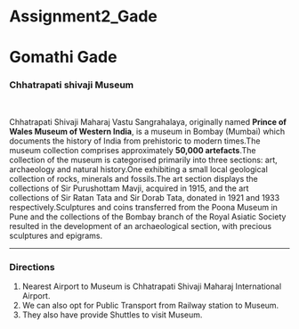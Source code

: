 # Assignment2_Gade

# Gomathi Gade

### Chhatrapati shivaji Museum 

<br>

Chhatrapati Shivaji Maharaj Vastu Sangrahalaya, originally named **Prince of Wales Museum of Western India**, is a museum in Bombay (Mumbai) which documents the history of India from prehistoric to modern times.The museum collection comprises approximately **50,000 artefacts**.The collection of the museum is categorised primarily into three sections: art, archaeology and natural history.One exhibiting a small local geological collection of rocks, minerals and fossils.The art section displays the collections of Sir Purushottam Mavji, acquired in 1915, and the art collections of Sir Ratan Tata and Sir Dorab Tata, donated in 1921 and 1933 respectively.Sculptures and coins transferred from the Poona Museum in Pune and the collections of the Bombay branch of the Royal Asiatic Society resulted in the development of an archaeological section, with precious sculptures and epigrams.
***

### Directions
1. Nearest Airport to Museum is Chhatrapati Shivaji Maharaj International Airport.
2. We can also opt for Public Transport from Railway station to Museum.
3. They also have provide Shuttles to visit Museum.